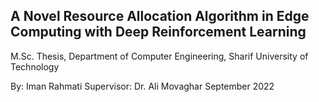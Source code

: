 ## A Novel Resource Allocation Algorithm in Edge Computing with Deep Reinforcement Learning

M.Sc. Thesis, Department of Computer Engineering, Sharif University of Technology


By:
Iman Rahmati
Supervisor:
Dr. Ali Movaghar
September 2022
